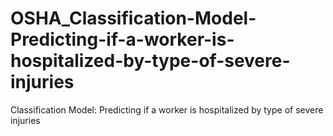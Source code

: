 # OSHA_Classification-Model-Predicting-if-a-worker-is-hospitalized-by-type-of-severe-injuries
Classification Model: Predicting if a worker is hospitalized by type of severe injuries
